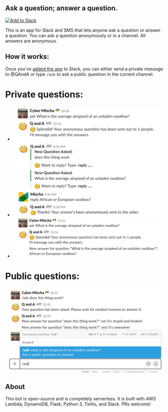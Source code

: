 ## Ask a question; answer a question.

<a href="https://slack.com/oauth/authorize?client_id=303250292951.354646358592&scope=commands,identity.team,channels:history,chat:write,im:write,reactions:write,im:history"><img alt="Add to Slack" height="40" width="139" src="https://platform.slack-edge.com/img/add_to_slack.png" srcset="https://platform.slack-edge.com/img/add_to_slack.png 1x, https://platform.slack-edge.com/img/add_to_slack@2x.png 2x" /></a>

This is an app for Slack and SMS that lets anyone ask a question or answer a question.
You can ask a question anonymously or in a channel.
All answers are anonymous.

## How it works:
Once you've [added the app](https://slack.com/oauth/authorize?client_id=303250292951.354646358592&scope=commands,identity.team,channels:history,chat:write,im:write,reactions:write,im:history) to Slack, you can either send a private message to @QAndA or type `/ask` to ask a public question in the current channel.


# Private questions:
* ![ask1](screenshots/a1.png)
* ![answer](screenshots/r1.png)
* ![ask2](screenshots/a2.png)


# Public questions:
![in-channel](screenshots/c1.png)


## About
This bot is open-source and is completely serverless.
It is built with AWS Lambda, DynamoDB, Flask, Python 3, Twilio, and Slack. PRs welcome!
